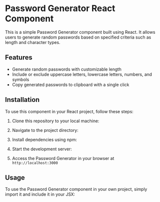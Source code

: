 # Password Generator React Component

This is a simple Password Generator component built using React. It allows users to generate random passwords based on specified criteria such as length and character types.

## Features

- Generate random passwords with customizable length
- Include or exclude uppercase letters, lowercase letters, numbers, and symbols
- Copy generated passwords to clipboard with a single click

## Installation

To use this component in your React project, follow these steps:

1. Clone this repository to your local machine:


2. Navigate to the project directory:


3. Install dependencies using npm:


4. Start the development server:


5. Access the Password Generator in your browser at `http://localhost:3000`

## Usage

To use the Password Generator component in your own project, simply import it and include it in your JSX:

